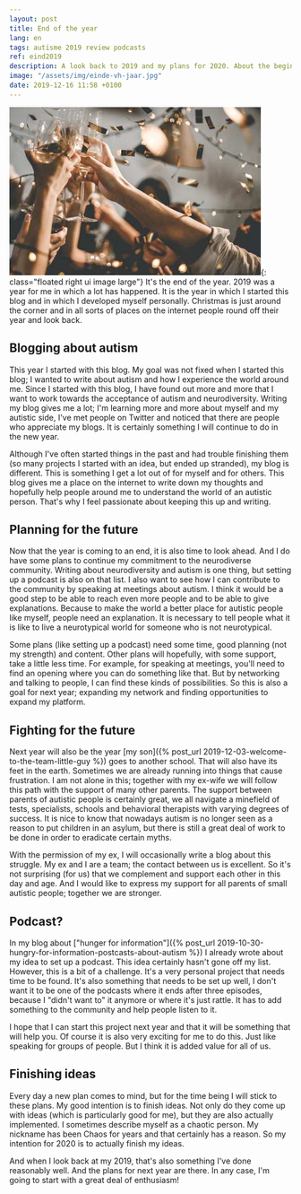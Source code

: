 ```yaml
---
layout: post
title: End of the year
lang: en
tags: autisme 2019 review podcasts
ref: eind2019
description: A look back to 2019 and my plans for 2020. About the beginning of this blog, why I ever started and where I want to go in the future. Starting my own podcast about autism and giving lectures in the future.
image: "/assets/img/einde-vh-jaar.jpg"
date: 2019-12-16 11:58 +0100
---
```

![End of the year](/assets/img/einde-vh-jaar.jpg){: class="floated right ui image large"}
It's the end of the year. 2019 was a year for me in which a lot has happened. It is the year in which I started this blog and in which I developed myself personally. Christmas is just around the corner and in all sorts of places on the internet people round off their year and look back.

## Blogging about autism

This year I started with this blog. My goal was not fixed when I started this blog; I wanted to write about autism and how I experience the world around me. Since I started with this blog, I have found out more and more that I want to work towards the acceptance of autism and neurodiversity. Writing my blog gives me a lot; I'm learning more and more about myself and my autistic side, I've met people on Twitter and noticed that there are people who appreciate my blogs. It is certainly something I will continue to do in the new year.

Although I've often started things in the past and had trouble finishing them (so many projects I started with an idea, but ended up stranded), my blog is different. This is something I get a lot out of for myself and for others. This blog gives me a place on the internet to write down my thoughts and hopefully help people around me to understand the world of an autistic person. That's why I feel passionate about keeping this up and writing.

## Planning for the future

Now that the year is coming to an end, it is also time to look ahead. And I do have some plans to continue my commitment to the neurodiverse community. Writing about neurodiversity and autism is one thing, but setting up a podcast is also on that list. I also want to see how I can contribute to the community by speaking at meetings about autism. I think it would be a good step to be able to reach even more people and to be able to give explanations. Because to make the world a better place for autistic people like myself, people need an explanation. It is necessary to tell people what it is like to live a neurotypical world for someone who is not neurotypical.

Some plans (like setting up a podcast) need some time, good planning (not my strength) and content. Other plans will hopefully, with some support, take a little less time. For example, for speaking at meetings, you'll need to find an opening where you can do something like that. But by networking and talking to people, I can find these kinds of possibilities. So this is also a goal for next year; expanding my network and finding opportunities to expand my platform.

## Fighting for the future

Next year will also be the year [my son]({% post_url  2019-12-03-welcome-to-the-team-little-guy %}) goes to another school. That will also have its feet in the earth. Sometimes we are already running into things that cause frustration. I am not alone in this; together with my ex-wife we will follow this path with the support of many other parents. The support between parents of autistic people is certainly great, we all navigate a minefield of tests, specialists, schools and behavioral therapists with varying degrees of success. It is nice to know that nowadays autism is no longer seen as a reason to put children in an asylum, but there is still a great deal of work to be done in order to eradicate certain myths.

With the permission of my ex, I will occasionally write a blog about this struggle. My ex and I are a team; the contact between us is excellent. So it's not surprising (for us) that we complement and support each other in this day and age. And I would like to express my support for all parents of small autistic people; together we are stronger.

## Podcast?

In my blog about ["hunger for information"]({% post_url 2019-10-30-hungry-for-information-postcasts-about-autism %}) I already wrote about my idea to set up a podcast. This idea certainly hasn't gone off my list. However, this is a bit of a challenge. It's a very personal project that needs time to be found. It's also something that needs to be set up well, I don't want it to be one of the podcasts where it ends after three episodes, because I "didn't want to" it anymore or where it's just rattle. It has to add something to the community and help people listen to it.

I hope that I can start this project next year and that it will be something that will help you. Of course it is also very exciting for me to do this. Just like speaking for groups of people. But I think it is added value for all of us.

## Finishing ideas

Every day a new plan comes to mind, but for the time being I will stick to these plans. My good intention is to finish ideas. Not only do they come up with ideas (which is particularly good for me), but they are also actually implemented. I sometimes describe myself as a chaotic person. My nickname has been Chaos for years and that certainly has a reason. So my intention for 2020 is to actually finish my ideas.

And when I look back at my 2019, that's also something I've done reasonably well. And the plans for next year are there. In any case, I'm going to start with a great deal of enthusiasm!
